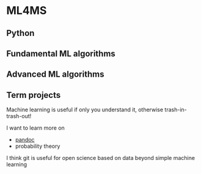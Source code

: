 # ML4MS
## Python
## Fundamental ML algorithms
## Advanced ML algorithms
## Term projects

Machine learning is useful if only you understand it, otherwise trash-in-trash-out!

I want to learn more on 
- [pandoc](https://pandoc.org)  
- probability theory

I think git is useful for open science based on data beyond simple machine learning


